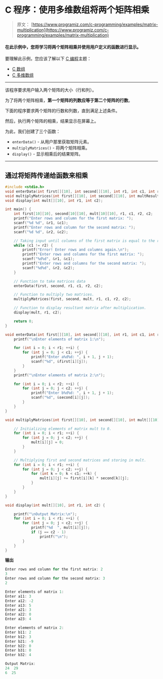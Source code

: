 # C 程序：使用多维数组将两个矩阵相乘

> 原文： [https://www.programiz.com/c-programming/examples/matrix-multiplication](https://www.programiz.com/c-programming/examples/matrix-multiplication)

#### 在此示例中，您将学习将两个矩阵相乘并使用用户定义的函数进行显示。

要理解此示例，您应该了解以下 [C 编程](/c-programming "C tutorial")主题：

*   [C 数组](/c-programming/c-arrays)
*   [C 多维数组](/c-programming/c-multi-dimensional-arrays)

* * *

该程序要求用户输入两个矩阵的大小（行和列）。

为了将两个矩阵相乘，**第一个矩阵的列数应等于第二个矩阵的行数**。

下面的程序要求两个矩阵的行数和列数，直到满足上述条件。

然后，执行两个矩阵的相乘，结果显示在屏幕上。

为此，我们创建了三个函数：

*   `enterData()` - 从用户那里获取矩阵元素。
*   `multiplyMatrices()` - 将两个矩阵相乘。
*   `display()` - 显示相乘后的结果矩阵。

* * *

## 通过将矩阵传递给函数来相乘

```c
#include <stdio.h>
void enterData(int first[][10], int second[][10], int r1, int c1, int r2, int c2);
void multiplyMatrices(int first[][10], int second[][10], int multResult[][10], int r1, int c1, int r2, int c2);
void display(int mult[][10], int r1, int c2);

int main() {
    int first[10][10], second[10][10], mult[10][10], r1, c1, r2, c2;
    printf("Enter rows and column for the first matrix: ");
    scanf("%d %d", &r1, &c1);
    printf("Enter rows and column for the second matrix: ");
    scanf("%d %d", &r2, &c2);

    // Taking input until columns of the first matrix is equal to the rows of the second matrix
    while (c1 != r2) {
        printf("Error! Enter rows and columns again.\n");
        printf("Enter rows and columns for the first matrix: ");
        scanf("%d%d", &r1, &c1);
        printf("Enter rows and columns for the second matrix: ");
        scanf("%d%d", &r2, &c2);
    }

    // Function to take matrices data
    enterData(first, second, r1, c1, r2, c2);

    // Function to multiply two matrices.
    multiplyMatrices(first, second, mult, r1, c1, r2, c2);

    // Function to display resultant matrix after multiplication.
    display(mult, r1, c2);

    return 0;
}

void enterData(int first[][10], int second[][10], int r1, int c1, int r2, int c2) {
    printf("\nEnter elements of matrix 1:\n");

    for (int i = 0; i < r1; ++i) {
        for (int j = 0; j < c1; ++j) {
            printf("Enter a%d%d: ", i + 1, j + 1);
            scanf("%d", &first[i][j]);
        }
    }
    printf("\nEnter elements of matrix 2:\n");

    for (int i = 0; i < r2; ++i) {
        for (int j = 0; j < c2; ++j) {
            printf("Enter b%d%d: ", i + 1, j + 1);
            scanf("%d", &second[i][j]);
        }
    }
}

void multiplyMatrices(int first[][10], int second[][10], int mult[][10], int r1, int c1, int r2, int c2) {

    // Initializing elements of matrix mult to 0.
    for (int i = 0; i < r1; ++i) {
        for (int j = 0; j < c2; ++j) {
            mult[i][j] = 0;
        }
    }

    // Multiplying first and second matrices and storing in mult.
    for (int i = 0; i < r1; ++i) {
        for (int j = 0; j < c2; ++j) {
            for (int k = 0; k < c1; ++k) {
                mult[i][j] += first[i][k] * second[k][j];
            }
        }
    }
}

void display(int mult[][10], int r1, int c2) {

    printf("\nOutput Matrix:\n");
    for (int i = 0; i < r1; ++i) {
        for (int j = 0; j < c2; ++j) {
            printf("%d  ", mult[i][j]);
            if (j == c2 - 1)
                printf("\n");
        }
    }
} 
```

**输出**

```c
Enter rows and column for the first matrix: 2
3
Enter rows and column for the second matrix: 3
2

Enter elements of matrix 1:
Enter a11: 3
Enter a12: -2
Enter a13: 5
Enter a21: 3
Enter a22: 0
Enter a23: 4

Enter elements of matrix 2:
Enter b11: 2
Enter b12: 3
Enter b21: -9
Enter b22: 0
Enter b31: 0
Enter b32: 4

Output Matrix:
24  29
6  25 
```